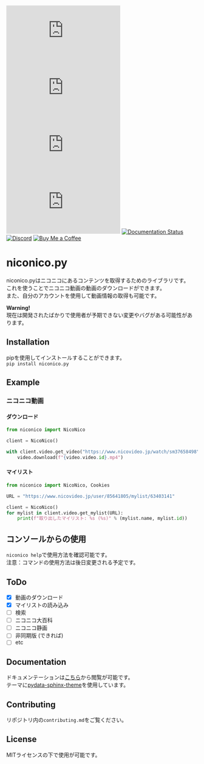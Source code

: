 [![PyPI](https://img.shields.io/pypi/v/niconico.py)](https://pypi.org/project/niconico.py/) ![PyPI - Python Version](https://img.shields.io/pypi/pyversions/niconico.py) ![PyPI - Downloads](https://img.shields.io/pypi/dm/niconico.py) ![PyPI - License](https://img.shields.io/pypi/l/niconico.py) [![Documentation Status](https://readthedocs.org/projects/niconico-py/badge/?version=latest)](https://niconico-py.readthedocs.io/ja/latest/?badge=latest) [![Discord](https://img.shields.io/discord/777430548951728149?label=chat&logo=discord)](https://discord.gg/kfMwZUyGFG) [![Buy Me a Coffee](https://img.shields.io/badge/-tasuren-E9EEF3?label=Buy%20Me%20a%20Coffee&logo=buymeacoffee)](https://www.buymeacoffee.com/tasuren)
# niconico.py
niconico.pyはニコニコにあるコンテンツを取得するためのライブラリです。  
これを使うことでニコニコ動画の動画のダウンロードができます。  
また、自分のアカウントを使用して動画情報の取得も可能です。

**Warning!**  
現在は開発されたばかりで使用者が予期できない変更やバグがある可能性があります。

## Installation
pipを使用してインストールすることができます。  
`pip install niconico.py`

## Example
### ニコニコ動画
#### ダウンロード
```python
from niconico import NicoNico

client = NicoNico()

with client.video.get_video("https://www.nicovideo.jp/watch/sm37658498") as video:
    video.download(f"{video.video.id}.mp4")
```
#### マイリスト
```python
from niconico import NicoNico, Cookies

URL = "https://www.nicovideo.jp/user/85641805/mylist/63403141"

client = NicoNico()
for mylist in client.video.get_mylist(URL):
    print(f"取り出したマイリスト: %s (%s)" % (mylist.name, mylist.id))
```

## コンソールからの使用
`niconico help`で使用方法を確認可能です。  
注意：コマンドの使用方法は後日変更される予定です。

## ToDo
* [x] 動画のダウンロード
* [x] マイリストの読み込み
* [ ] 検索
* [ ] ニコニコ大百科
* [ ] ニコニコ静画
* [ ] 非同期版 (できれば)
* [ ] etc

## Documentation
ドキュメンテーションは[こちら](https://niconico-py.readthedocs.io/ja/latest/)から閲覧が可能です。  
テーマに[pydata-sphinx-theme](https://github.com/pydata/pydata-sphinx-theme/blob/master/LICENSE)を使用しています。

## Contributing
リポジトリ内の`contributing.md`をご覧ください。

## License
MITライセンスの下で使用が可能です。